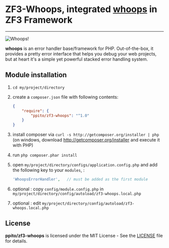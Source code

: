 # ZF3-Whoops, integrated [whoops](https://github.com/filp/whoops) in ZF3 Framework

-----

![Whoops!](http://i.imgur.com/xiZ1tUU.png)

**whoops** is an error handler base/framework for PHP. Out-of-the-box, it provides a pretty
error interface that helps you debug your web projects, but at heart it's a simple yet
powerful stacked error handling system.

## Module installation
  1. `cd my/project/directory`
  2. create a `composer.json` file with following contents:

     ```json
     {
         "require": {
             "ppito/zf3-whoops": "^1.0"
         }
     }
     ```
  3. install composer via `curl -s http://getcomposer.org/installer | php` (on windows, download
     http://getcomposer.org/installer and execute it with PHP)
  4. run `php composer.phar install`
  5. open `my/project/directory/configs/application.config.php` and add the following key to your `modules`, :

     ```php
     'WhoopsErrorHandler',   // must be added as the first module
     ```
  6. optional : copy `config/module.config.php` in `my/project/directory/config/autoload/zf3-whoops.local.php`
  7. optional : edit `my/project/directory/config/autoload/zf3-whoops.local.php`
  
  

## License

**ppito/zf3-whoops** is licensed under the MIT License - See the [LICENSE](LICENSE.md) file for details.

